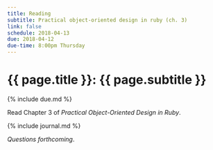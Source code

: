 ```yaml
---
title: Reading
subtitle: Practical object-oriented design in ruby (ch. 3)
link: false
schedule: 2018-04-13
due: 2018-04-12
due-time: 8:00pm Thursday
---
```

# {{ page.title }}: {{ page.subtitle }}

{% include due.md %}

Read Chapter 3 of _Practical Object-Oriented Design in Ruby_.  

{% include journal.md %}

_Questions forthcoming_.
